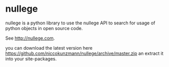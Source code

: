 nullege
=======

nullege is a python library to use the nullege API to search for usage of python objects in open source code.

See http://nullege.com.

you can download the latest version here https://github.com/niccokunzmann/nullege/archive/master.zip
an extract it into your site-packages.

